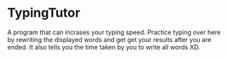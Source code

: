 # TypingTutor
A program that can incrases your typing speed. Practice typing over here by rewriting the displayed words and get get your results after you are ended. It also tells you the time taken by you to write all words XD.
